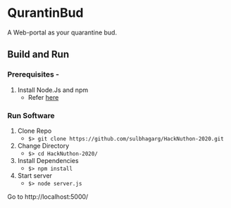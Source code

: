 # QurantinBud

A Web-portal as your quarantine bud.

## Build and Run

### Prerequisites -

1. Install Node.Js and npm
   - Refer [here](https://nodejs.org/en/download/)

### Run Software

1. Clone Repo
   - `$> git clone https://github.com/sulbhagarg/HackNuthon-2020.git`
2. Change Directory
   - `$> cd HackNuthon-2020/`
3. Install Dependencies
   - `$> npm install`
4. Start server
   - `$> node server.js`

Go to http://localhost:5000/